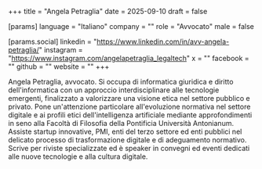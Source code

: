 +++
title = "Angela Petraglia"
date = 2025-09-10
draft = false

[params]
language = "Italiano"
company = ""
role = "Avvocato"
male = false

[params.social]
linkedin = "https://www.linkedin.com/in/avv-angela-petraglia/"
instagram = "https://www.instagram.com/angelapetraglia_legaltech"
x = ""
facebook = ""
github = ""
website = ""
+++

Angela Petraglia, avvocato.
Si occupa di informatica giuridica e diritto dell'informatica con un approccio interdisciplinare alle tecnologie emergenti, finalizzato a valorizzare una visione etica nel settore pubblico e privato.
Pone un'attenzione particolare all'evoluzione normativa nel settore digitale e ai profili etici dell'intelligenza artificiale mediante approfondimenti in seno alla Facoltà di Filosofia della Pontificia Università Antonianum.
Assiste startup innovative, PMI, enti del terzo settore ed enti pubblici nel delicato processo di trasformazione digitale e di adeguamento normativo. 
Scrive per riviste specializzate ed è speaker in convegni ed eventi dedicati alle nuove tecnologie  e alla cultura digitale.